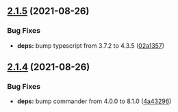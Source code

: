 ## [2.1.5](https://github.com/rajasegar/ember-gen-uml/compare/v2.1.4...v2.1.5) (2021-08-26)


### Bug Fixes

* **deps:** bump typescript from 3.7.2 to 4.3.5 ([02a1357](https://github.com/rajasegar/ember-gen-uml/commit/02a13575c3c4f60d4a6a0399d8ae47919c6f5e6b))

## [2.1.4](https://github.com/rajasegar/ember-gen-uml/compare/v2.1.3...v2.1.4) (2021-08-26)


### Bug Fixes

* **deps:** bump commander from 4.0.0 to 8.1.0 ([4a43296](https://github.com/rajasegar/ember-gen-uml/commit/4a4329669b2e724eec3edcd9a21039da5a79f3b0))
